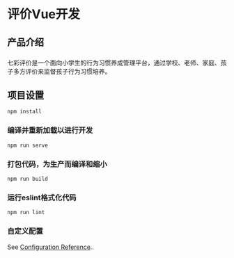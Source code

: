 # 评价Vue开发

## 产品介绍
###
七彩评价是一个面向小学生的行为习惯养成管理平台，通过学校、老师、家庭、孩子多方评价来监督孩子行为习惯培养。
###

## 项目设置
```
npm install
```

### 编译并重新加载以进行开发
```
npm run serve
```

### 打包代码，为生产而编译和缩小
```
npm run build
```

### 运行eslint格式化代码
```
npm run lint
```

### 自定义配置
See [Configuration Reference](https://cli.vuejs.org/zh/config/)..
